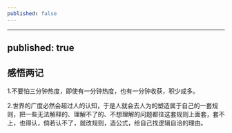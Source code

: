 ```yaml
---
published: false
---
```


---
published: true
---

## 感悟两记

1.不要怕三分钟热度，即使有一分钟热度，也有一分钟收获，积少成多。

2.世界的广度必然会超过人的认知，于是人就会去人为的塑造属于自己的一套规则，把一些无法解释的、理解不了的、不想理解的问题都往这套规则上面套，套不上，也得认，倘若认不了，就改规则，造公式，给自己找逻辑自洽的理由。

